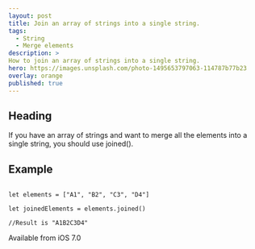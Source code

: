```yaml
---
layout: post
title: Join an array of strings into a single string.
tags:
  - String
  - Merge elements
description: >
How to join an array of strings into a single string.
hero: https://images.unsplash.com/photo-1495653797063-114787b77b23
overlay: orange
published: true
---
```


## Heading


If you have an array of strings and want to merge all the elements into a single string, you should use joined().

## Example
~~~

let elements = ["A1", "B2", "C3", "D4"]

let joinedElements = elements.joined()

//Result is "A1B2C3D4"
~~~

Available from iOS 7.0
